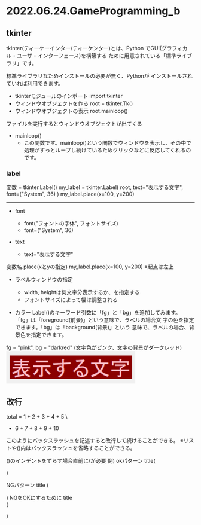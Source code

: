 # 2022.06.24.GameProgramming_b
## tkinter
tkinter(ティーケーインター/ティーケンター)とは、Python
でGUI(グラフィカル・ユーザ・インターフェース)を構築する
ために用意されている「標準ライブラリ」です。

標準ライブラリなためインストールの必要が無く、Pythonが
インストールされていれば利用できます。

- tkinterモジュールのインポート
import tkinter
- ウィンドウオブジェクトを作る
root = tkinter.Tk()
- ウィンドウオブジェクトの表示
root.mainloop()

ファイルを実行するとウィンドウオブジェクトが出てくる

- mainloop()
  - この関数です。mainloop()という関数でウィンドウを表示し、その中で処理がずっとループし続けているためクリックなどに反応してくれるのです。

### label
変数 = tkinter.Label()
my_label = tkinter.Label(
  root, text="表示する文字",
  font=("System", 36)
  )
my_label.place(x=100, y=200)

---

- font
  - font("フォントの字体", フォントサイズ)
  - font=("System", 36)

- text
  - text="表示する文字"

変数名.place(xとyの指定)
my_label.place(x=100, y=200)
※起点は左上

- ラベルウィンドウの指定
  - width, heightは何文字分表示するか、を指定する
  - フォントサイズによって幅は調整される

- カラー
Label()のキーワード引数に「fg」と「bg」を追加してみます。
「fg」は「foreground(前景)」という意味で、ラベルの場合文
字の色を指定できます。「bg」は「background(背景)」という
意味で、ラベルの場合、背景色を指定できます。

fg = "pink", bg = "darkred"
(文字色がピンク、文字の背景がダークレッド)
![picture 1](images/797275211998f6d663c94c8c41958b75da889693aa511de5455e09108002d29e.png)


## 改行
total = 1 + 2 + 3 + 4 + 5 \
+ 6 + 7 + 8 + 9 + 10

このようにバックスラッシュを記述すると改行して続けることができる。
※リストや()内はバックスラッシュを省略することができる。

()のインデントをずらす場合直前に\が必要
例) okパターン
title(

)

NGパターン
title
(

)
NGをOKにするために
title\
(

)
